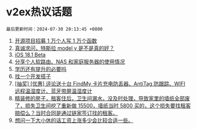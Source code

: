 # v2ex热议话题

`最后更新时间：2024-07-30 20:13:45 +0800`

1. [开源项目招募 1 万个人写 1 万个函数](https://www.v2ex.com/t/1061102)
1. [真诚求问，特斯拉 model y 是不是真的好？](https://www.v2ex.com/t/1061134)
1. [iOS 18.1 Beta](https://www.v2ex.com/t/1061034)
1. [分享个人软路由、NAS 和家庭服务器的使用情况](https://www.v2ex.com/t/1061012)
1. [学历还有提升的必要吗](https://www.v2ex.com/t/1061045)
1. [找一个开发搭子](https://www.v2ex.com/t/1061094)
1. [[抽奖] [优惠] 评论送十台 FindMy 卡片充电防丢器、AntiTag 防跟踪、WIFI 远程温湿度计、蓝牙带屏温湿度计](https://www.v2ex.com/t/1061188)
1. [精装修的房子，租客住后，卫生间漏水，没及时处理，导致家里的墙纸全部废了，损失卫生间挖了重新做 15500，墙纸当时 5800 买的，这个损失要找租客赔偿么？当时合同是通过链家签订找的租客。](https://www.v2ex.com/t/1061145)
1. [想问一下大小休的话工资上涨多少会比较合适一些。](https://www.v2ex.com/t/1061056)

